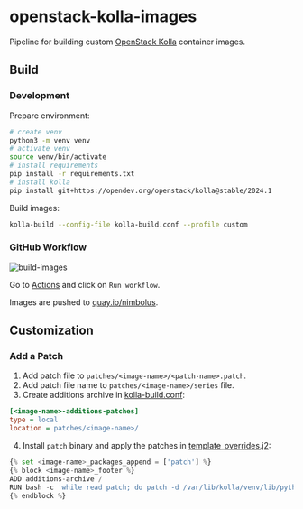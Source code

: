 # openstack-kolla-images

Pipeline for building custom [OpenStack Kolla](https://docs.openstack.org/kolla/latest/index.html) container images.

## Build

### Development

Prepare environment:
```sh
# create venv
python3 -m venv venv
# activate venv
source venv/bin/activate
# install requirements
pip install -r requirements.txt
# install kolla
pip install git+https://opendev.org/openstack/kolla@stable/2024.1
```

Build images:
```sh
kolla-build --config-file kolla-build.conf --profile custom
```

### GitHub Workflow

![build-images](https://github.com/nimbolus/openstack-kolla-images/actions/workflows/build.yml/badge.svg)

Go to [Actions](https://github.com/nimbolus/openstack-kolla-images/actions/workflows/build.yml) and click on `Run workflow`.

Images are pushed to [quay.io/nimbolus](https://quay.io/organization/nimbolus).

## Customization

### Add a Patch

1. Add patch file to `patches/<image-name>/<patch-name>.patch`.
2. Add patch file name to `patches/<image-name>/series` file.
3. Create additions archive in [kolla-build.conf](./kolla-build.conf):

```ini
[<image-name>-additions-patches]
type = local
location = patches/<image-name>/
```

4. Install `patch` binary and apply the patches in [template_overrides.j2](./template_overrides.j2):

```python
{% set <image-name>_packages_append = ['patch'] %}
{% block <image-name>_footer %}
ADD additions-archive /
RUN bash -c 'while read patch; do patch -d /var/lib/kolla/venv/lib/python3.9/site-packages -p 1 -i /additions/$patch; done < /additions/series'
{% endblock %}
```
